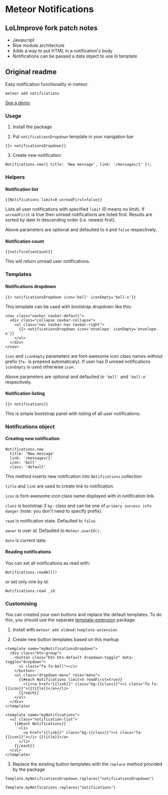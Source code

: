 Meteor Notifications
====================

## LoLImprove fork patch notes

- Javascript
- Rise module architecture
- Adds a way to put HTML in a notification's body
- Notifications can be passed a data object to use in template

## Original readme

Easy notification functionality in meteor.

`meteor add notifications`

[See a demo](http://yogiben-favorites.meteor.com/dashboard)

### Usage ###

1) Install the package

2) Put `notificationsDropdown` template in your navigation bar

`{{> notificationsDropdown}}`

3) Create new notification

```
Notifications.new({ title: 'New message', link: '/messages/1' });
```

### Helpers ###

#### Notification list ####

``{{Notifications limit=0 unreadFirst=false}}``

Lists all user notifications with specified ``limit`` (0 means no limit). If ``unreadFirst`` is true then unread notifications are listed first. Results are sorted by date in descending order (i.e. newest first).

Above parameters are optional and defaulted to ``0`` and ``false`` respectively.

#### Notification count ####

``{{notificationCount}}``

This will return unread user notifications.

### Templates ###

#### Notifications dropdown ####

``{{> notificationsDropdown icon='bell' iconEmpty='bell-o'}}``

This template can be used with bootstrap dropdown like this:

```
<nav class="navbar navbar-default">
  <div class="collapse navbar-collapse">
    <ul class="nav navbar-nav navbar-right">
      {{> notificationsDropdown icon='envelope' iconEmpty='envelope-o'}}
    </ul>
  </div>
</nav>
```

``icon`` and ``iconEmpty`` parameters are font-awesome icon class names without prefix (``fa-`` is prepend automaticaly). If user has 0 unread notifications ``iconEmpty`` is used otherwise ``icon``.

Above parameters are optional and defaulted to ``'bell'`` and ``'bell-o'`` respectively.

#### Notification listing ####

``{{> notifications}}``

This is simple bootstrap panel with listing of all user notifications.

### Notifications object ###

#### Creating new notification ####

```
Notifications.new
  title: 'New message'
  link: '/messages/1'
  icon: 'bolt'
  class: 'default'
```

This method inserts new notification into ``Notifications`` collection.

``title`` and ``link`` are used to create link to notification.

``icon`` is font-awesome icon class name displayed with in notification link.

``class`` is bootstrap 3 ``bg-`` class and can be one of ``primary success info danger`` (note: you don't need to specify prefix).

``read`` is notification state. Defaulted to ``false``.

``owner`` is user id. Defaulted to ``Meteor.userId()``.

``date`` is current date.

#### Reading notifications ####

You can set all notifications as read with:

``Notifications.readAll()``

or set only one by id:

``Notifications.read _id``

### Customising ###

You can created your own buttons and replace the default templates. To do this, you should use the separate [template-extension](https://github.com/aldeed/meteor-template-extension) package.

1) Install with `meteor add aldeed:template-extension`

2) Create new button templates based on this markup

```
<template name="myNotificationsDropdown">
  <div class="btn-group">
    <button class="btn btn-default dropdown-toggle" data-toggle="dropdown">
      <i class="fa fa-bell"></i>
    </button>
    <ul class="dropdown-menu" role="menu">
      {{#each Notifications limit=5 readFirst=true}}
        <li><a href="{{link}}" class="bg-{{class}}"><i class="fa fa-{{icon}}">{{title}}</a></li>
      {{/each}}
    </ul>
  </div>
</template>

<template name="myNotifications">
  <ul class="notification-list">
    {{#each Notifications}}
      <li>
        <a href="{{link}}" class="bg-{{class}}"><i class="fa-{{icon}}"></i> {{title}}</a>
      </li>
    {{/each}}
  </ul>
</template>
```

3) Replace the existing button templates with the `replace` method provided by the package

```
Template.myNotificationsDropdown.replaces("notificationsDropdown")

Template.myNotfications.replaces("notifications")
```
